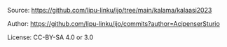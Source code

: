 Source: https://github.com/lipu-linku/ijo/tree/main/kalama/kalaasi2023

Author: https://github.com/lipu-linku/ijo/commits?author=AcipenserSturio

License: CC-BY-SA 4.0 or 3.0
